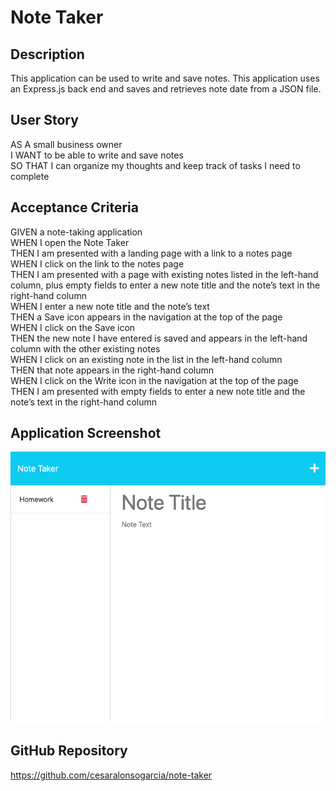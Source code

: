 # Note Taker

## Description

This application can be used to write and save notes. This application
uses an Express.js back end and saves and retrieves note date from a JSON
file.

## User Story

AS A small business owner  
I WANT to be able to write and save notes  
SO THAT I can organize my thoughts and keep track of tasks I need to complete

## Acceptance Criteria

GIVEN a note-taking application  
WHEN I open the Note Taker  
THEN I am presented with a landing page with a link to a notes page  
WHEN I click on the link to the notes page  
THEN I am presented with a page with existing notes listed in the left-hand column, plus empty fields to enter a new note title and the note’s text in the right-hand column  
WHEN I enter a new note title and the note’s text  
THEN a Save icon appears in the navigation at the top of the page  
WHEN I click on the Save icon  
THEN the new note I have entered is saved and appears in the left-hand column with the other existing notes  
WHEN I click on an existing note in the list in the left-hand column  
THEN that note appears in the right-hand column  
WHEN I click on the Write icon in the navigation at the top of the page  
THEN I am presented with empty fields to enter a new note title and the note’s text in the right-hand column

## Application Screenshot

![Note Taker Screenshot](https://github.com/cesaralonsogarcia/note-taker/blob/main/public/assets/images/note-taker-screenshot.png)

## GitHub Repository

https://github.com/cesaralonsogarcia/note-taker
